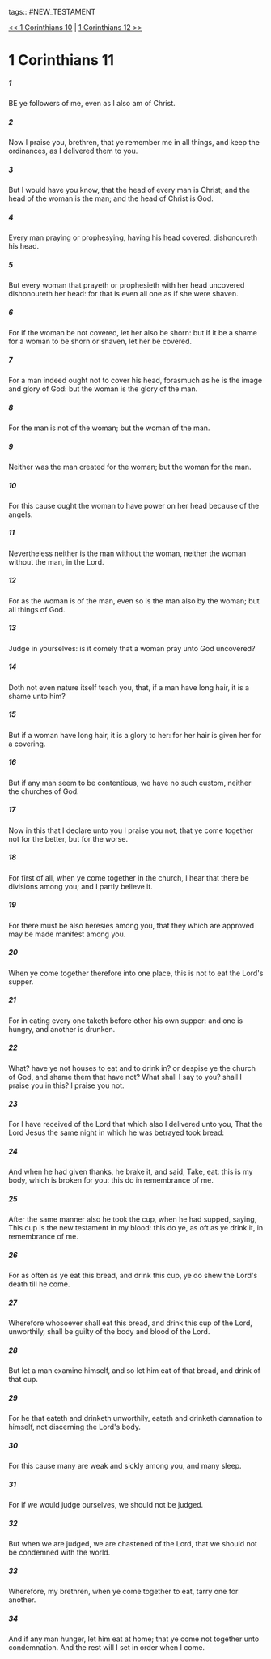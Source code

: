 tags:: #NEW_TESTAMENT

[<< 1 Corinthians 10](NEW_TESTAMENT/07_1_Corinthians/1_Corinthians_10.md) | [1 Corinthians 12 >>](NEW_TESTAMENT/07_1_Corinthians/1_Corinthians_12.md)

# 1 Corinthians 11

##### 1

BE ye followers of me, even as I also am of Christ.

##### 2

Now I praise you, brethren, that ye remember me in all things, and keep the ordinances, as I delivered them to you.

##### 3

But I would have you know, that the head of every man is Christ; and the head of the woman is the man; and the head of Christ is God.

##### 4

Every man praying or prophesying, having his head covered, dishonoureth his head.

##### 5

But every woman that prayeth or prophesieth with her head uncovered dishonoureth her head: for that is even all one as if she were shaven.

##### 6

For if the woman be not covered, let her also be shorn: but if it be a shame for a woman to be shorn or shaven, let her be covered.

##### 7

For a man indeed ought not to cover his head, forasmuch as he is the image and glory of God: but the woman is the glory of the man.

##### 8

For the man is not of the woman; but the woman of the man.

##### 9

Neither was the man created for the woman; but the woman for the man.

##### 10

For this cause ought the woman to have power on her head because of the angels.

##### 11

Nevertheless neither is the man without the woman, neither the woman without the man, in the Lord.

##### 12

For as the woman is of the man, even so is the man also by the woman; but all things of God.

##### 13

Judge in yourselves: is it comely that a woman pray unto God uncovered?

##### 14

Doth not even nature itself teach you, that, if a man have long hair, it is a shame unto him?

##### 15

But if a woman have long hair, it is a glory to her: for her hair is given her for a covering.

##### 16

But if any man seem to be contentious, we have no such custom, neither the churches of God.

##### 17

Now in this that I declare unto you I praise you not, that ye come together not for the better, but for the worse.

##### 18

For first of all, when ye come together in the church, I hear that there be divisions among you; and I partly believe it.

##### 19

For there must be also heresies among you, that they which are approved may be made manifest among you.

##### 20

When ye come together therefore into one place, this is not to eat the Lord's supper.

##### 21

For in eating every one taketh before other his own supper: and one is hungry, and another is drunken.

##### 22

What? have ye not houses to eat and to drink in? or despise ye the church of God, and shame them that have not? What shall I say to you? shall I praise you in this? I praise you not.

##### 23

For I have received of the Lord that which also I delivered unto you, That the Lord Jesus the same night in which he was betrayed took bread:

##### 24

And when he had given thanks, he brake it, and said, Take, eat: this is my body, which is broken for you: this do in remembrance of me.

##### 25

After the same manner also he took the cup, when he had supped, saying, This cup is the new testament in my blood: this do ye, as oft as ye drink it, in remembrance of me.

##### 26

For as often as ye eat this bread, and drink this cup, ye do shew the Lord's death till he come.

##### 27

Wherefore whosoever shall eat this bread, and drink this cup of the Lord, unworthily, shall be guilty of the body and blood of the Lord.

##### 28

But let a man examine himself, and so let him eat of that bread, and drink of that cup.

##### 29

For he that eateth and drinketh unworthily, eateth and drinketh damnation to himself, not discerning the Lord's body.

##### 30

For this cause many are weak and sickly among you, and many sleep.

##### 31

For if we would judge ourselves, we should not be judged.

##### 32

But when we are judged, we are chastened of the Lord, that we should not be condemned with the world.

##### 33

Wherefore, my brethren, when ye come together to eat, tarry one for another.

##### 34

And if any man hunger, let him eat at home; that ye come not together unto condemnation. And the rest will I set in order when I come.
